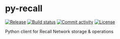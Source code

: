 # py-recall

[![Release](https://img.shields.io/github/v/release/recallnet/py-recall)](https://img.shields.io/github/v/release/recallnet/py-recall)
[![Build status](https://img.shields.io/github/actions/workflow/status/recallnet/py-recall/main.yml?branch=main)](https://github.com/recallnet/py-recall/actions/workflows/main.yml?query=branch%3Amain)
[![Commit activity](https://img.shields.io/github/commit-activity/m/recallnet/py-recall)](https://img.shields.io/github/commit-activity/m/recallnet/py-recall)
[![License](https://img.shields.io/github/license/recallnet/py-recall)](https://img.shields.io/github/license/recallnet/py-recall)

Python client for Recall Network storage & operations
